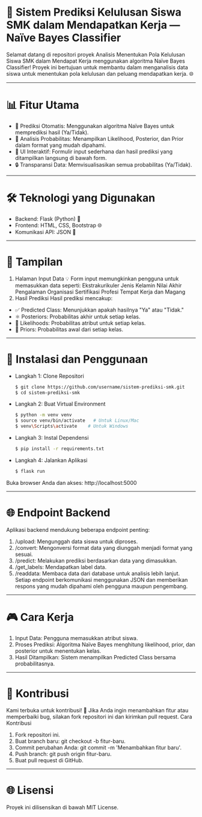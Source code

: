 # 🔨 **Sistem Prediksi Kelulusan Siswa SMK dalam Mendapatkan Kerja — Naïve Bayes Classifier**

Selamat datang di repositori proyek Analisis Menentukan Pola Kelulusan Siswa SMK dalam Mendapat Kerja menggunakan algoritma Naïve Bayes Classifier! Proyek ini bertujuan untuk membantu dalam menganalisis data siswa untuk menentukan pola kelulusan dan peluang mendapatkan kerja. 🌐

---

# 📊 **Fitur Utama**
- 🧩 Prediksi Otomatis: Menggunakan algoritma Naïve Bayes untuk memprediksi hasil (Ya/Tidak).
- 🔢 Analisis Probabilitas: Menampilkan Likelihood, Posterior, dan Prior dalam format yang mudah dipahami.
- 🔄 UI Interaktif: Formulir input sederhana dan hasil prediksi yang ditampilkan langsung di bawah form.
- 🔒 Transparansi Data: Memvisualisasikan semua probabilitas (Ya/Tidak).

---

# 🛠️ **Teknologi yang Digunakan**
- Backend: Flask (Python) 📝
- Frontend: HTML, CSS, Bootstrap 🌐
- Komunikasi API: JSON 🔐

---

# 🎨 **Tampilan**
1. Halaman Input Data
💡 Form input memungkinkan pengguna untuk memasukkan data seperti:
  Ekstrakurikuler
  Jenis Kelamin
  Nilai Akhir
  Pengalaman Organisasi
  Sertifikasi Profesi
  Tempat Kerja dan Magang
2. Hasil Prediksi
Hasil prediksi mencakup:
  - ✅ Predicted Class: Menunjukkan apakah hasilnya "Ya" atau "Tidak."
  - ⚛ Posteriors: Probabilitas akhir untuk setiap kelas.
  - 🔢 Likelihoods: Probabilitas atribut untuk setiap kelas.
  - 🔐 Priors: Probabilitas awal dari setiap kelas.
---
# 📒 **Instalasi dan Penggunaan**
- Langkah 1: Clone Repositori
  ```bash
  $ git clone https://github.com/username/sistem-prediksi-smk.git
  $ cd sistem-prediksi-smk
   ```
- Langkah 2: Buat Virtual Environment
  ```bash
  $ python -m venv venv
  $ source venv/bin/activate   # Untuk Linux/Mac
  $ venv\Scripts\activate    # Untuk Windows
  ```
- Langkah 3: Instal Dependensi
  ```bash
  $ pip install -r requirements.txt
  ```
- Langkah 4: Jalankan Aplikasi
  ```bash
  $ flask run
  ```
Buka browser Anda dan akses: http://localhost:5000

---

# 🌐 **Endpoint Backend**
Aplikasi backend mendukung beberapa endpoint penting:
1. /upload: Mengunggah data siswa untuk diproses.
2. /convert: Mengonversi format data yang diunggah menjadi format yang sesuai.
3. /predict: Melakukan prediksi berdasarkan data yang dimasukkan.
4. /get_labels: Mendapatkan label data.
5. /readdata: Membaca data dari database untuk analisis lebih lanjut.
Setiap endpoint berkomunikasi menggunakan JSON dan memberikan respons yang mudah dipahami oleh pengguna maupun pengembang.

---

# 🎮 Cara Kerja

1. Input Data: Pengguna memasukkan atribut siswa.
2. Proses Prediksi: Algoritma Naïve Bayes menghitung likelihood, prior, dan posterior untuk menentukan kelas.
3. Hasil Ditampilkan: Sistem menampilkan Predicted Class bersama probabilitasnya.

---

# 🎉 **Kontribusi**

Kami terbuka untuk kontribusi! 🚀 Jika Anda ingin menambahkan fitur atau memperbaiki bug, silakan fork repositori ini dan kirimkan pull request.
Cara Kontribusi
1. Fork repositori ini.
2. Buat branch baru: git checkout -b fitur-baru.
3. Commit perubahan Anda: git commit -m 'Menambahkan fitur baru'.
4. Push branch: git push origin fitur-baru.
5. Buat pull request di GitHub.
  
---

# 🌐 **Lisensi**
Proyek ini dilisensikan di bawah MIT License.
